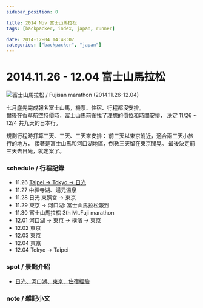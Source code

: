 ```yaml
---
sidebar_position: 0

title: 2014 Nov 富士山馬拉松
tags: [backpacker, index, japan, runner]

date: 2014-12-04 14:48:07
categories: ["backpacker", "japan"]
---
```


2014.11.26 - 12.04 富士山馬拉松
=============================

![富士山馬拉松 / Fujisan marathon (2014.11.26-12.04)](https://lh3.googleusercontent.com/-Aq6riobKe9g/VVRfmrQLttI/AAAAAAAAays/Fj7Ndi1_aK4/w1392-h950-no/%25E5%25AF%258C%25E5%25A3%25AB%25E5%25B1%25B1%25E9%25A6%25AC%25E7%25AC%25AC%25E4%25BA%258C%25E7%25AF%258712.png)

七月底先完成報名富士山馬，機票、住宿、行程都沒安排。  
爾後在香草航空特價時，富士山馬前後找了理想的價位和時間安排，
決定 11/26 ~ 12/4 共九天的日本行。

規劃行程時打算三天、三天、三天來安排：
前三天以東京附近，適合兩三天小旅行的地方，
接著是富士山馬和河口湖地區，倒數三天留在東京閒晃。
最後決定前三天去日光，就定案了。

### schedule / 行程記錄 ###

-   11.26 [Taipei -> Tokyo -> 日光](141126_halo-nikko.md)
-   11.27 中禪寺湖、湯元溫泉
-   11.28 日光 東照宮 -> 東京 
-   11.29 東京 -> 河口湖: 富士山馬拉松報到
-   11.30 富士山馬拉松 3th Mt.Fuji marathon
-   12.01 河口湖 -> 東京 -> 橫濱 -> 東京
-   12.02 東京
-   12.03 東京
-   12.04 東京
-   12.04 Tokyo -> Taipei

### spot / 景點介紹 ###

-   [日光、河口湖、東京．住宿經驗](note_lodge.md)

### note / 雜記小文 ###
